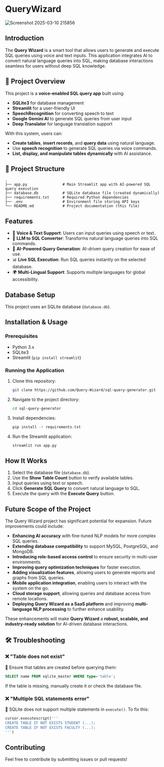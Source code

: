 # QueryWizard

![Screenshot 2025-03-10 215856](https://github.com/user-attachments/assets/9c445baa-4bc9-4143-9c3a-eaae3dd14523)


## Introduction
The **Query Wizard** is a smart tool that allows users to generate and execute SQL queries using voice and text inputs. This application integrates AI to convert natural language queries into SQL, making database interactions seamless for users without deep SQL knowledge.

## 🚀 Project Overview

This project is a **voice-enabled SQL query app** built using:

- **SQLite3** for database management
- **Streamlit** for a user-friendly UI
- **SpeechRecognition** for converting speech to text
- **Google Gemini AI** to generate SQL queries from user input
- **Deep Translator** for language translation support

With this system, users can:

- **Create tables**, **insert records**, and **query data** using natural language.
- Use **speech recognition** to generate SQL queries via voice commands.
- **List, display, and manipulate tables dynamically** with AI assistance.

## 📂 Project Structure

```plaintext
.
├── app.py                # Main Streamlit app with AI-powered SQL query execution
├── database.db           # SQLite database file (created dynamically)
├── requirements.txt      # Required Python dependencies
├── .env                  # Environment file storing API keys
└── README.md             # Project documentation (this file)
```

## Features
- 🎤 **Voice & Text Support**: Users can input queries using speech or text.
- 💬 **LLM to SQL Converter**: Transforms natural language queries into SQL commands.
- 🧠 **AI-Powered Query Generation**: AI-driven query creation for ease of use.
- 📊 **Live SQL Execution**: Run SQL queries instantly on the selected database.
- 🌍 **Multi-Lingual Support**: Supports multiple languages for global accessibility.

## Database Setup
This project uses an SQLite database (`database.db`).

## Installation & Usage

### Prerequisites
- Python 3.x
- SQLite3
- Streamlit (`pip install streamlit`)

### Running the Application
1. Clone this repository:
   ```sh
   git clone https://github.com/Query-Wizard/sql-query-generator.git
   ```
2. Navigate to the project directory:
   ```sh
   cd sql-query-generator
   ```
3. Install dependencies:
   ```sh
   pip install -r requirements.txt
   ```
4. Run the Streamlit application:
   ```sh
   streamlit run app.py
   ```

## How It Works
1. Select the database file (`database.db`).
2. Use the **Show Table Count** button to verify available tables.
3. Input queries using text or speech.
4. Click **Generate SQL Query** to convert natural language to SQL.
5. Execute the query with the **Execute Query** button.

## Future Scope of the Project
The Query Wizard project has significant potential for expansion. Future improvements could include:

- **Enhancing AI accuracy** with fine-tuned NLP models for more complex SQL queries.
- **Extending database compatibility** to support MySQL, PostgreSQL, and MongoDB.
- **Introducing role-based access control** to ensure security in multi-user environments.
- **Improving query optimization techniques** for faster execution.
- **Adding visualization features**, allowing users to generate reports and graphs from SQL queries.
- **Mobile application integration**, enabling users to interact with the system on the go.
- **Cloud storage support**, allowing queries and database access from remote locations.
- **Deploying Query Wizard as a SaaS platform** and improving **multi-language NLP processing** to further enhance usability.

These enhancements will make **Query Wizard** a **robust, scalable, and industry-ready solution** for AI-driven database interactions. 

## 🛠 Troubleshooting

### ❌ "Table does not exist"

🔹 Ensure that tables are created before querying them:

```sql
SELECT name FROM sqlite_master WHERE type='table';
```

If the table is missing, manually create it or check the database file.

### ❌ "Multiple SQL statements error"

🔹 SQLite does not support multiple statements in `execute()`. To fix this:

```python
cursor.executescript('''
CREATE TABLE IF NOT EXISTS STUDENT (...);
CREATE TABLE IF NOT EXISTS FACULTY (...);
''')
```

## Contributing
Feel free to contribute by submitting issues or pull requests!
